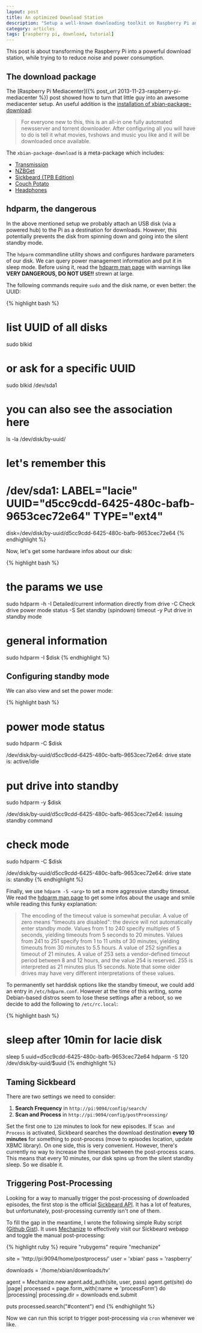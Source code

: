```yaml
---
layout: post
title: An optimized Download Station
description: "Setup a well-known downloading toolkit on Raspberry Pi and optimize the setup to reduce noise and save energy"
category: articles
tags: [raspberry pi, download, tutorial]
---
```


This post is about transforming the Raspberry Pi into a powerful download station, while trying to to reduce noise and power consumption.


The download package
--------------------

The [Raspberry Pi Mediacenter]({% post_url 2013-11-23-raspberry-pi-mediacenter %}) post showed how to turn that little guy into an awesome mediacenter setup. An useful addition is the [installation of xbian-package-download](http://forum.xbian.org/thread-1018.html):

> For everyone new to this, this is an all-in one fully automated newsserver and torrent downloader. After configuring all you will have to do is tell it what movies, tvshows and music you like and it will be downloaded once available. 

The `xbian-package-download` is a meta-package which includes:

* [Transmission](http://www.transmissionbt.com)
* [NZBGet](http://nzbget.sourceforge.net)
* [Sickbeard (TPB Edition)](https://github.com/xbianonpi/Sick-Beard-TPB)
* [Couch Potato](https://couchpota.to)
* [Headphones](https://github.com/rembo10/headphones)


hdparm, the dangerous
---------------------

In the above mentioned setup we probably attach an USB disk (via a powered hub) to the Pi as a destination for downloads. However, this potentially prevents the disk from spinning down and going into the silent standby mode.

The `hdparm` commandline utility shows and configures hardware parameters of our disk. We can query power management information and put it in sleep mode. Before using it, read the [hdparm man page](http://linux.die.net/man/8/hdparm) with warnings like __VERY DANGEROUS, DO NOT USE!!__ strewn at large.

The following commands require `sudo` and the disk name, or even better: the UUID:

{% highlight bash %}
# list UUID of all disks
sudo blkid

# or ask for a specific UUID
sudo blkid /dev/sda1

# you can also see the association here
ls -la /dev/disk/by-uuid/

# let's remember this
# /dev/sda1: LABEL="lacie" UUID="d5cc9cdd-6425-480c-bafb-9653cec72e64" TYPE="ext4" 
disk=/dev/disk/by-uuid/d5cc9cdd-6425-480c-bafb-9653cec72e64
{% endhighlight %}

Now, let's get some hardware infos about our disk:

{% highlight bash %}
# the params we use
sudo hdparm -h
 -I   Detailed/current information directly from drive
 -C   Check drive power mode status
 -S   Set standby (spindown) timeout
 -y   Put drive in standby mode

# general information
sudo hdparm -I $disk
{% endhighlight %}

Configuring standby mode
------------------------

We can also view and set the power mode:

{% highlight bash %}
# power mode status
sudo hdparm -C $disk

/dev/disk/by-uuid/d5cc9cdd-6425-480c-bafb-9653cec72e64:
 drive state is:  active/idle

# put drive into standby
sudo hdparm -y $disk

/dev/disk/by-uuid/d5cc9cdd-6425-480c-bafb-9653cec72e64:
 issuing standby command

# check mode
sudo hdparm -C $disk

/dev/disk/by-uuid/d5cc9cdd-6425-480c-bafb-9653cec72e64:
 drive state is:  standby
{% endhighlight %}

Finally, we use `hdparm -S <arg>` to set a more aggressive standby timeout. We read the
[hdparm man page](http://linux.die.net/man/8/hdparm) to get some infos about the usage and smile while reading this funky explanation:

> The encoding of the timeout value is somewhat peculiar. A value of zero means "timeouts are disabled": the device will not automatically enter standby mode. Values from 1 to 240 specify multiples of 5 seconds, yielding timeouts from 5 seconds to 20 minutes. Values from 241 to 251 specify from 1 to 11 units of 30 minutes, yielding timeouts from 30 minutes to 5.5 hours. A value of 252 signifies a timeout of 21 minutes. A value of 253 sets a vendor-defined timeout period between 8 and 12 hours, and the value 254 is reserved. 255 is interpreted as 21 minutes plus 15 seconds. Note that some older drives may have very different interpretations of these values.

To permanently set harddisk options like the standby timeout,  we could add an entry in `/etc/hdparm.conf`. However at the time of this writing, some Debian-based distros seem to lose these settings after a reboot, so we decide to add the following to `/etc/rc.local`:

{% highlight bash %}
# sleep after 10min for lacie disk
sleep 5
uuid=d5cc9cdd-6425-480c-bafb-9653cec72e64
hdparm -S 120 /dev/disk/by-uuid/$uuid
{% endhighlight %}


Taming Sickbeard
----------------

There are two settings we need to consider:

1. __Search Frequency__ in `http://pi:9094/config/search/`
2. __Scan and Process__ in `http://pi:9094/config/postProcessing/` 

Set the first one to `120` minutes to look for new episodes. If `Scan and Process` is activated, Sickbeard searches the download destination __every 10 minutes__ for something to post-process (move to episodes location, update XBMC library). On one side, this is very convenient. However, there's currently no way to increase the timespan between the post-process scans. This means that every 10 minutes, our disk spins up from the silent standby sleep. So we disable it.


Triggering Post-Processing
--------------------------

Looking for a way to manually trigger the post-processing of downloaded episodes, the first stop is the official [Sickbeard API](http://sickbeard.com/api/). It has a lot of features, but unfortunately, post-processing currently isn't one of them.

To fill the gap in the meantime, I wrote the following simple Ruby script ([Github Gist](https://gist.github.com/sohooo/8493102)). It uses [Mechanize](http://mechanize.rubyforge.org) to effectively visit our Sickbeard webapp and toggle the manual post-processing:

{% highlight ruby %}
require "rubygems"
require "mechanize"
 
site = 'http://pi:9094/home/postprocess/'
user = 'xbian'
pass = 'raspberry'
 
downloads = '/home/xbian/downloads/tv'
 
agent = Mechanize.new
agent.add_auth(site, user, pass)
agent.get(site) do |page|
  processed = page.form_with(:name => 'processForm') do |processing|
    processing.dir = downloads
  end.submit
 
  puts processed.search("#content")
end
{% endhighlight %}

Now we can run this script to trigger post-processing via `cron` whenever we like.
